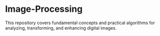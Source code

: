 # Image-Processing
This repository covers fundamental concepts and practical algorithms for analyzing, transforming, and enhancing digital images.
